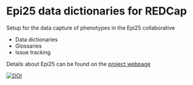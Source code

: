 # Epi25 data dictionaries for REDCap

Setup for the data capture of phenotypes in the Epi25 collaborative

- Data dictionaries
- Glossaries
- Issue tracking

Details about Epi25 can be found on the [project webpage](https://www.epi-25.org) 

[![DOI](https://zenodo.org/badge/35929353.svg)](https://zenodo.org/badge/latestdoi/35929353)

